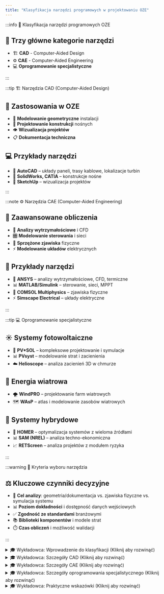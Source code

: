 ```yaml
---
title: "Klasyfikacja narzędzi programowych w projektowaniu OZE"
---
```


:::info 🔧 Klasyfikacja narzędzi programowych OZE

## 🎯 Trzy główne kategorie narzędzi

- 🏗️ **CAD** - Computer-Aided Design
- ⚙️ **CAE** - Computer-Aided Engineering
- 💻 **Oprogramowanie specjalistyczne**

:::

:::tip 🏗️ Narzędzia CAD (Computer-Aided Design)

## 🎨 Zastosowania w OZE

- 📐 **Modelowanie geometryczne** instalacji
- 🔧 **Projektowanie konstrukcji** nośnych
- 👁️ **Wizualizacja projektów**
- 📋 **Dokumentacja techniczna**

## 💻 Przykłady narzędzi

- 🎯 **AutoCAD** – układy paneli, trasy kablowe, lokalizacje turbin
- 🔧 **SolidWorks, CATIA** – konstrukcje nośne
- 🎨 **SketchUp** – wizualizacja projektów

:::

:::note ⚙️ Narzędzia CAE (Computer-Aided Engineering)

## 🧮 Zaawansowane obliczenia

- 💪 **Analizy wytrzymałościowe** i CFD
- 🎛️ **Modelowanie sterowania** i sieci
- 🔗 **Sprzężone zjawiska** fizyczne
- ⚡ **Modelowanie układów** elektrycznych

## 🔧 Przykłady narzędzi

- 🎯 **ANSYS** – analizy wytrzymałościowe, CFD, termiczne
- 📊 **MATLAB/Simulink** – sterowanie, sieci, MPPT
- 🔬 **COMSOL Multiphysics** – zjawiska fizyczne
- ⚡ **Simscape Electrical** – układy elektryczne

:::

:::tip 💻 Oprogramowanie specjalistyczne

## ☀️ Systemy fotowoltaiczne

- 🎯 **PV*SOL** – kompleksowe projektowanie i symulacje
- 📊 **PVsyst** – modelowanie strat i zacienienia
- ☁️ **Helioscope** – analiza zacienień 3D w chmurze

## 💨 Energia wiatrowa

- 🌪️ **WindPRO** – projektowanie farm wiatrowych
- 🗺️ **WAsP** – atlas i modelowanie zasobów wiatrowych

## 🔄 Systemy hybrydowe

- 🔧 **HOMER** – optymalizacja systemów z wieloma źródłami
- 📊 **SAM (NREL)** – analiza techno-ekonomiczna
- 📈 **RETScreen** – analiza projektów z modułem ryzyka

:::

:::warning 🎯 Kryteria wyboru narzędzia

## ⚖️ Kluczowe czynniki decyzyjne

- 🎯 **Cel analizy**: geometria/dokumentacja vs. zjawiska fizyczne vs. symulacja systemu
- 📊 **Poziom dokładności** i dostępność danych wejściowych
- ✅ **Zgodność ze standardami** branżowymi
- 📚 **Biblioteki komponentów** i modele strat
- ⏱️ **Czas obliczeń** i możliwość walidacji

:::

<details>
<summary>🎓 Wykładowca: Wprowadzenie do klasyfikacji (Kliknij aby rozwinąć)</summary>

**Narzędzia wykorzystywane w projektowaniu instalacji OZE można podzielić na trzy główne kategorie.**

</details>

<details>
<summary>🎓 Wykładowca: Szczegóły CAD (Kliknij aby rozwinąć)</summary>

**Narzędzia CAD (Computer-Aided Design)**

- Modelowanie geometryczne instalacji (np. AutoCAD – układy paneli, trasy kablowe, lokalizacje turbin)
- Projektowanie konstrukcji nośnych (SolidWorks, CATIA)
- Wizualizacja projektów (SketchUp)
- Zalety: precyzja geometryczna, dokumentacja techniczna zgodna ze standardami

</details>

<details>
<summary>🎓 Wykładowca: Szczegóły CAE (Kliknij aby rozwinąć)</summary>

**Narzędzia CAE (Computer-Aided Engineering)**

- ANSYS: analizy wytrzymałościowe, CFD dla turbin, analizy termiczne
- MATLAB/Simulink: modelowanie sterowania, analiza sieci, algorytmy MPPT
- COMSOL Multiphysics: sprzężone zjawiska fizyczne (np. ogniwa PV)
- Simscape Electrical: modelowanie układów elektrycznych
- Cechy: zaawansowane możliwości obliczeniowe oparte na metodach numerycznych

</details>

<details>
<summary>🎓 Wykładowca: Szczegóły oprogramowania specjalistycznego (Kliknij aby rozwinąć)</summary>

**Oprogramowanie specjalistyczne**

#### Systemy fotowoltaiczne
- PV*SOL: kompleksowe projektowanie i symulacje, bogata baza komponentów
- PVsyst: modelowanie strat i wpływu zacienienia
- Helioscope: analiza zacienień 3D w chmurze

#### Energia wiatrowa
- WindPRO: projektowanie farm wiatrowych
- WAsP: atlas i modelowanie zasobów wiatrowych

#### Systemy hybrydowe
- HOMER: optymalizacja systemów z wieloma źródłami
- SAM (NREL): analiza techno-ekonomiczna
- RETScreen: analiza projektów z modułem ryzyka

</details>

<details>
<summary>🎓 Wykładowca: Praktyczne wskazówki (Kliknij aby rozwinąć)</summary>

**Jak wybierać narzędzie? Kryteria decyzyjne**

- cel analizy: geometria/dokumentacja vs. zjawiska fizyczne vs. symulacja systemu i ekonomia,
- wymagany poziom dokładności i dostępność danych wejściowych,
- zgodność ze standardami branżowymi i oczekiwaniami inwestora,
- dostępność bibliotek komponentów i modeli strat,
- czas obliczeń i możliwość walidacji wyniku (np. z danymi SCADA).

</details>